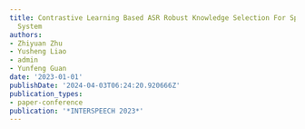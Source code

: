 ```yaml
---
title: Contrastive Learning Based ASR Robust Knowledge Selection For Spoken Dialogue
  System
authors:
- Zhiyuan Zhu
- Yusheng Liao
- admin
- Yunfeng Guan
date: '2023-01-01'
publishDate: '2024-04-03T06:24:20.920666Z'
publication_types:
- paper-conference
publication: '*INTERSPEECH 2023*'
---
```

